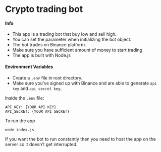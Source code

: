 # Crypto trading bot

#### Info
- This app is a trading bot that buy low and sell high.
- You can set the parameter when initializing the bot object.
- The bot trades on Binance platform.
- Make sure you have sufficient amount of money to start trading.
- The app is built with Node.js

#### Environment Variables
- Create a `.env` file in root directory.
- Make sure you've signed up with Binance and are able to generate `api key` and `api secret key`.


Inside the `.env` file:
```
API_KEY: {YOUR API KEY}
API_SECRET: {YOUR API SECRET}
```

To run the app
```
node index.js
```


If you want the bot to run constantly then you need to host the app on the server so it doesn't get interrupted.
